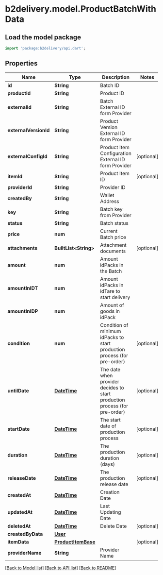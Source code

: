 # b2delivery.model.ProductBatchWithData

## Load the model package
```dart
import 'package:b2delivery/api.dart';
```

## Properties
Name | Type | Description | Notes
------------ | ------------- | ------------- | -------------
**id** | **String** | Batch ID | 
**productId** | **String** | Product ID | 
**externalId** | **String** | Batch External ID form Provider | 
**externalVersionId** | **String** | Product Version External ID form Provider | 
**externalConfigId** | **String** | Product Item Configuration External ID form Provider | [optional] 
**itemId** | **String** | Product Item ID | [optional] 
**providerId** | **String** | Provider ID | 
**createdBy** | **String** | Wallet Address | 
**key** | **String** | Batch key from Provider | 
**status** | **String** | Batch status | 
**price** | **num** | Current Batch price | 
**attachments** | **BuiltList&lt;String&gt;** | Attachment documents | [optional] 
**amount** | **num** | Amount idPacks in the Batch | 
**amountInIDT** | **num** | Amount idPacks in idTare to start delivery | 
**amountInIDP** | **num** | Amount of goods in idPack | 
**condition** | **num** | Condition of minimum idPacks to start production process (for pre-order) | [optional] 
**untilDate** | [**DateTime**](DateTime.md) | The date when provider decides to start production process (for pre-order) | [optional] 
**startDate** | [**DateTime**](DateTime.md) | The start date of production process | [optional] 
**duration** | [**DateTime**](DateTime.md) | The production duration (days) | [optional] 
**releaseDate** | [**DateTime**](DateTime.md) | The production release date | [optional] 
**createdAt** | [**DateTime**](DateTime.md) | Creation Date | 
**updatedAt** | [**DateTime**](DateTime.md) | Last Updating Date | 
**deletedAt** | [**DateTime**](DateTime.md) | Delete Date | [optional] 
**createdByData** | [**User**](User.md) |  | 
**itemData** | [**ProductItemBase**](ProductItemBase.md) |  | [optional] 
**providerName** | **String** | Provider Name | 

[[Back to Model list]](../README.md#documentation-for-models) [[Back to API list]](../README.md#documentation-for-api-endpoints) [[Back to README]](../README.md)


